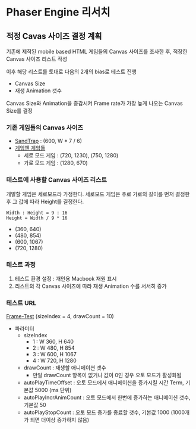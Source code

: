 # Phaser Engine 리서치

## 적정 Cavas 사이즈 결정 계획

기존에 제작된 mobile based HTML 게임들의 Canvas 사이즈를 조사한 후, 적장한 Canvas 사이즈 리스트 작성

이후 해당 리스트를 토대로 다음의 2개의 bias로 테스트 진행

- Canvas Size
- 재생 Animation 갯수

Canvas Size와 Animation을 증감시켜 Frame rate가 가장 높게 나오는 Canvas Size를 결정

### 기존 게임들의 Canvas 사이즈 

- [SandTrap](http://gopherwoodstudios.com/sandtrap/sand-trap.htm) : (600, W * 7 / 6)
- [게임엔 게임들](http://www.gamen.com/) 
    - 세로 모드 게임 : (720, 1230), (750, 1280)
    - 가로 모드 게임 : (1280, 670)

### 테스트에 사용할 Canvas 사이즈 리스트

개발할 게임은 세로모드라 가정한다.
세로모드 게임은 주로 가로의 길이를 먼저 결정한 후 그 값에 따라 Height를 결정한다.

```
Width : Height = 9 : 16
Height = Width / 9 * 16
```

- (360, 640)
- (480, 854)
- (600, 1067)
- (720, 1280)

### 테스트 과정

1. 테스트 환경 설정 : 개인용 Macbook 재원 표시
2. 리스트의 각 Canvas 사이즈에 따라 재생 Animation 수를 서서히 증가

### 테스트 URL

[Frame-Test](http://hgcho-phaser.appspot.com/frame-test?sizeIndex=4&drawCount=10) (sizeIndex = 4, drawCount = 10)

- 파라미터
    - sizeIndex 
        - 1 : W 360, H 640
        - 2 : W 480, H 854
        - 3 : W 600, H 1067
        - 4 : W 720, H 1280
    - drawCount : 재생할 애니메이션 갯수
        - 만일 drawCount 항목이 없거나 값이 0인 경우 오토 모드가 활성화됨
    - autoPlayTimeOffset : 오토 모드에서 애니메이션을 증가시킬 시간 Term, 기본값 5000 (ms 단위)
    - autoPlayIncrAnimCount : 오토 모드에서 한번에 증가하는 애니메이션 갯수, 기본값 50
    - autoPlayStopCount : 오토 모드 증가를 종료할 갯수, 기본값 1000 (1000개가 되면 더이상 증가하지 않음)



